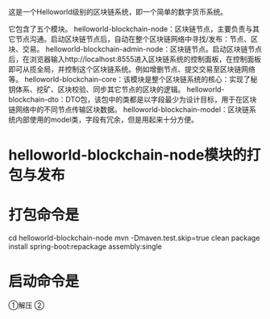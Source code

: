 这是一个Helloworld级别的区块链系统，即一个简单的数字货币系统。


它包含了五个模块。
helloworld-blockchain-node：区块链节点，主要负责与其它节点沟通。启动区块链节点后，自动在整个区块链网络中寻找/发布：节点、区块、交易。
helloworld-blockchain-admin-node：区块链节点。启动区块链节点后，在浏览器输入http://localhost:8555进入区块链系统的控制面板，在控制面板即可从揽全局，并控制这个区块链系统。例如增删节点、提交交易至区块链网络等。
helloworld-blockchain-core：该模块是整个区块链系统的核心：实现了秘钥体系、挖矿、区块校验、同步其它节点的区块的逻辑。
helloworld-blockchain-dto：DTO包，该包中的类都是以字段最少为设计目标，用于在区块链网络中的不同节点传输区块数据。
helloworld-blockchain-model：区块链系统内部使用的model类，字段有冗余，但是用起来十分方便。


# helloworld-blockchain-node模块的打包与发布
# 打包命令是
cd helloworld-blockchain-node
mvn -Dmaven.test.skip=true clean package install spring-boot:repackage assembly:single
# 启动命令是
①解压
②
